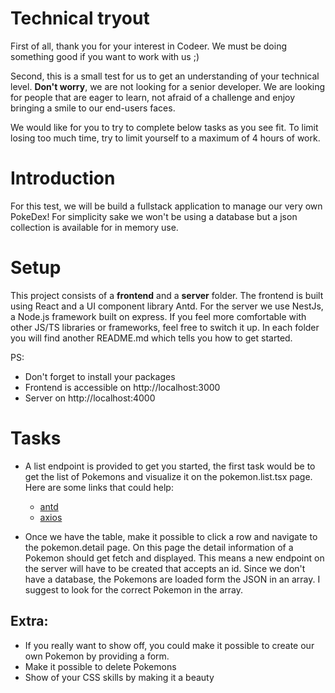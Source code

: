 # Technical tryout
First of all, thank you for your interest in Codeer. We must be doing something good if you want to work with us ;)

Second, this is a small test for us to get an understanding of your technical level. **Don't worry**, we are not looking for a senior developer.
We are looking for people that are eager to learn, not afraid of a challenge and enjoy bringing a smile to our end-users faces.

We would like for you to try to complete below tasks as you see fit. To limit losing too much time, try to limit yourself to a maximum of 4 hours of work.

# Introduction
For this test, we will be build a fullstack application to manage our very own PokeDex! For simplicity sake we won't be using a database but a json collection is available for in memory use.

# Setup

This project consists of a **frontend** and a **server** folder. The frontend is built using React and a UI component library Antd.
For the server we use NestJs, a Node.js framework built on express.
If you feel more comfortable with other JS/TS libraries or frameworks, feel free to switch it up.
In each folder you will find another README.md which tells you how to get started.

PS:

- Don't forget to install your packages
- Frontend is accessible on http://localhost:3000
- Server on http://localhost:4000


# Tasks
- A list endpoint is provided to get you started, the first task would be to get the list of Pokemons and visualize it on the pokemon.list.tsx page.
Here are some links that could help:
    - [antd](https://ant.design/components/table) 
    - [axios](https://github.com/axios/axios)

- Once we have the table, make it possible to click a row and navigate to the pokemon.detail page.
On this page the detail information of a Pokemon should get fetch and displayed. This means a new endpoint on the server will have to be created that accepts an id.
  Since we don't have a database, the Pokemons are loaded form the JSON in an array. I suggest to look for the correct Pokemon in the array.

## Extra:
- If you really want to show off, you could make it possible to create our own Pokemon by providing a form.
- Make it possible to delete Pokemons
- Show of your CSS skills by making it a beauty



